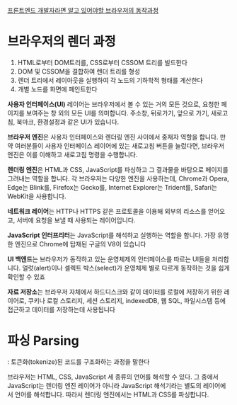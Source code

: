 [프론트엔드 개발자라면 알고 있어야할 브라우저의 동작과정](https://wormwlrm.github.io/2021/03/27/How-browsers-work.html)

# 브라우저의 렌더 과정

1. HTML로부터 DOM트리를, CSS로부터 CSSOM 트리를 빌드한다
2. DOM 및 CSSOM을 결합하여 렌더 트리를 형성
3. 렌더 트리에서 레이아웃을 실행하여 각 노드의 기하학적 형태를 계산한다
4. 개별 노드를 화면에 페인트한다

**사용자 인터페이스(UI)** 레이어는 브라우저에서 볼 수 있는 거의 모든 것으로,
요청한 페이지를 보여주는 창 외의 모든 UI를 의미합니다.
주소창, 뒤로가기, 앞으로 가기, 새로고침, 북마크, 환경설정과 같은 UI가 있습니다.

**브라우저 엔진**은 사용자 인터페이스와 렌더링 엔진 사이에서 중재자 역할을 합니다.
만약 여러분들이 사용자 인터페이스 레이어에 있는 새로고침 버튼을 눌렀다면,
브라우저 엔진은 이를 이해하고 새로고침 명령을 수행합니다.

**렌더링 엔진**은 HTML과 CSS, JavaScript를 파싱하고
그 결과물을 바탕으로 페이지를 그려내는 역할을 합니다.
각 브라우저는 다양한 엔진을 사용하는데, Chrome과 Opera, Edge는 Blink를,
Firefox는 Gecko를, Internet Explorer는 Trident를, Safari는 WebKit을 사용합니다.

**네트워크 레이어**는 HTTP나 HTTPS 같은 프로토콜을 이용해 외부의 리소스를 얻어오고,
서버에 요청을 보낼 때 사용되는 레이어입니다.

**JavaScript 인터프리터**는 JavaScript를 해석하고 실행하는 역할을 합니다.
가장 유명한 엔진으로 Chrome에 탑재된 구글의 V8이 있습니다

**UI 백엔드**는 브라우저가 동작하고 있는 운영체제의 인터페이스를 따르는 UI들을 처리합니다.
얼럿(alert)이나 셀렉트 박스(select)가 운영체제 별로 다르게 동작하는 것을
쉽게 확인할 수 있죠

**자료 저장소**는 브라우저 자체에서 하드디스크와 같이 데이터를 로컬에 저장하기 위한 레이어로,
쿠키나 로컬 스토리지, 세션 스토리지, indexedDB, 웹 SQL, 파일시스템 등에 접근하고
데이터를 저장하는데 사용됩니다

# 파싱 Parsing

: 토큰화(tokenize)된 코드를 구조화하는 과정을 말한다

브라우저는 HTML, CSS, JavaScript 세 종류의 언어를 해석할 수 있다.
그 중에서 JavaScript는 렌더링 엔진 레이어가 아니라 JavaScript 해석기라는
별도의 레이어에서 언어를 해석합니다. 따라서 렌더링 엔진에서는 HTML과 CSS를 파싱합니다.
